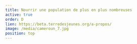```yaml
---
title: Nourrir une population de plus en plus nombreuses
active: true
order: D
lien: https://beta.terredesjeunes.org/a-propos/
image: /media/cameroun_7.jpg
position: top
---
```

